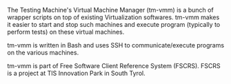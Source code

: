 The Testing Machine's Virtual Machine Manager (tm-vmm) is a bunch of
wrapper scripts on top of existing Virtualization softwares. tm-vmm
makes it easier to start and stop such machines and execute program
(typically to perform tests) on these virtual machines.

tm-vmm is written in Bash and uses SSH to communicate/execute programs
on the various machines.

tm-vmm is part of Free Software Client Reference System (FSCRS). FSCRS
is a project at TIS Innovation Park in South Tyrol.
